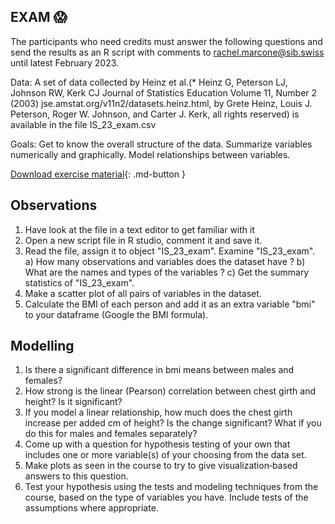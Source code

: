 ## **EXAM** :scream:

The participants who need credits must answer the following questions and send the results as an R script with comments to rachel.marcone@sib.swiss until latest February 2023.

Data: A set of data collected by Heinz et al.(* Heinz G, Peterson LJ, Johnson RW, Kerk CJ Journal of Statistics Education Volume 11, Number 2 (2003)
jse.amstat.org/v11n2/datasets.heinz.html, by Grete Heinz, Louis J. Peterson, Roger W. Johnson, and Carter J. Kerk, all rights reserved) is available in the file IS_23_exam.csv


Goals: Get to know the overall structure of the data. Summarize variables numerically and graphically. Model relationships between variables.

[Download exercise material](assets/exercises/IS_23_exam.csv){: .md-button }

## Observations
1. Have look at the file in a text editor to get familiar with it
2. Open a new script file in R studio, comment it and save it.
3. Read the file, assign it to object "IS_23_exam". Examine "IS_23_exam".
a) How many observations and variables does the dataset have ?
b) What are the names and types of the variables ?
c) Get the summary statistics of "IS_23_exam".
4. Make a scatter plot of all pairs of variables in the dataset.
5. Calculate the BMI of each person and add it as an extra variable "bmi" to your dataframe (Google the BMI formula).

## Modelling

1. Is there a significant difference in bmi means between males and females?
2. How strong is the linear (Pearson) correlation between chest girth and height? Is it significant?
3. If you model a linear relationship, how much does the chest girth increase per added cm of height? Is the change significant? What if you do this for males and females separately?
4. Come up with a question for hypothesis testing of your own that includes one or more variable(s) of your choosing from the data set.
5. Make plots as seen in the course to try to give visualization‐based answers to this question.
6. Test your hypothesis using the tests and modeling techniques from the course, based on the type of variables you have. Include tests of the 
assumptions where appropriate.

